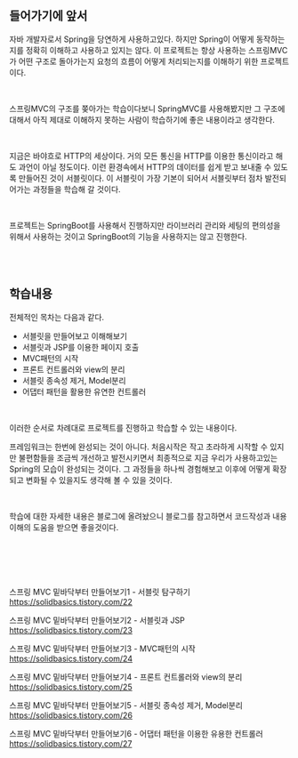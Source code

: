 ## 들어가기에 앞서

자바 개발자로서 Spring을 당연하게 사용하고있다. 하지만 Spring이 어떻게 동작하는지를 정확히 이해하고 사용하고 있지는 않다. 이 프로젝트는 항상 사용하는 스프링MVC가 어떤 구조로 돌아가는지 요청의 흐름이 어떻게 처리되는지를 이해하기 위한 프로젝트이다.

<br>

스프링MVC의 구조를 쫒아가는 학습이다보니 SpringMVC를 사용해봤지만 그 구조에 대해서 아직 제대로 이해하지 못하는 사람이 학습하기에 좋은 내용이라고 생각한다.

<br>

지금은 바야흐로 HTTP의 세상이다. 거의 모든 통신을 HTTP를 이용한 통신이라고 해도 과언이 아닐 정도이다. 이런 환경속에서 HTTP의 데이터를 쉽게 받고 보내줄 수 있도록 만들어진 것이 서블릿이다. 이 서블릿이 가장 기본이 되어서 서블릿부터 점차 발전되어가는 과정들을 학습해 갈 것이다.

<br>

프로젝트는 SpringBoot를 사용해서 진행하지만 라이브러리 관리와 세팅의 편의성을 위해서 사용하는 것이고 SpringBoot의 기능을 사용하지는 않고 진행한다.

<br>

<br>

## 학습내용

전체적인 목차는 다음과 같다.

- 서블릿을 만들어보고 이해해보기
- 서블릿과 JSP를 이용한 페이지 호출
- MVC패턴의 시작
- 프론트 컨트롤러와 view의 분리
- 서블릿 종속성 제거, Model분리
- 어댑터 패턴을 활용한 유연한 컨트롤러

<br>

이러한 순서로 차례대로 프로젝트를 진행하고 학습할 수 있는 내용이다.

프레임워크는 한번에 완성되는 것이 아니다. 처음시작은 작고 초라하게 시작할 수 있지만 불편함들을 조금씩 개선하고 발전시키면서 최종적으로 지금 우리가 사용하고있는 Spring의 모습이 완성되는 것이다. 그 과정들을 하나씩 경험해보고 이후에 어떻게 확장되고 변화될 수 있을지도 생각해 볼 수 있을 것이다.

<br>

학습에 대한 자세한 내용은 블로그에 올려놨으니 블로그를 참고하면서 코드작성과 내용이해의 도움을 받으면 좋을것이다.

<br>
<br>
<br>
<br>

	
스프링 MVC 밑바닥부터 만들어보기1 - 서블릿 탐구하기 <br>
https://solidbasics.tistory.com/22
<br>
	
스프링 MVC 밑바닥부터 만들어보기2 - 서블릿과 JSP <br>
https://solidbasics.tistory.com/23
<br>

스프링 MVC 밑바닥부터 만들어보기3 - MVC패턴의 시작 <br>
https://solidbasics.tistory.com/24
<br>

스프링 MVC 밑바닥부터 만들어보기4 - 프론트 컨트롤러와 view의 분리 <br>
https://solidbasics.tistory.com/25
<br>

스프링 MVC 밑바닥부터 만들어보기5 - 서블릿 종속성 제거, Model분리 <br>
https://solidbasics.tistory.com/26
<br>
	
스프링 MVC 밑바닥부터 만들어보기6 - 어댑터 패턴을 이용한 유용한 컨트롤러 <br>
https://solidbasics.tistory.com/27

